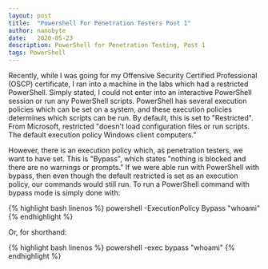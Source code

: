 ```yaml
---
layout: post
title:  "Powershell For Penetration Testers Post 1"
author: nanobyte
date:   2020-05-23
description: PowerShell for Penetration Testing, Post 1
tags: PowerShell
---
```


Recently, while I was going for my Offensive Security Certified Professional (OSCP) certificate, I ran into a machine in the labs which had a restricted PowerShell. Simply stated, I could not enter into an interactive PowerShell session or run any PowerShell scripts. PowerShell has several execution policies which can be set on a system, and these execution policies determines which scripts can be run. By default, this is set to "Restricted". From Microsoft, restricted "doesn't load configuration files or run scripts. The default execution policy Windows client computers."

However, there is an execution policy which, as penetration testers, we want to have set. This is "Bypass", which states "nothing is blocked and there are no warnings or prompts." If we were able run with PowerShell with bypass, then even though the default restricted is set as an execution policy, our commands would still run. To run a PowerShell command with bypass mode is simply done with:

{% highlight bash linenos %}
powershell -ExecutionPolicy Bypass "whoami"
{% endhighlight %}

Or, for shorthand:

{% highlight bash linenos %}
powershell -exec bypass "whoami"
{% endhighlight %}
